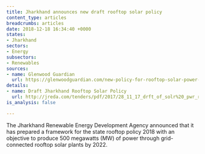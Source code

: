 ```yaml
---
title: Jharkhand announces new draft rooftop solar policy
content_type: articles
breadcrumbs: articles
date: 2018-12-18 16:34:40 +0000
states:
- Jharkhand
sectors:
- Energy
subsectors:
- Renewables
sources:
- name: Glenwood Guardian
  url: https://glenwoodguardian.com/new-policy-for-rooftop-solar-power-plant-soon/12922/
details:
- name: Draft Jharkhand Rooftop Solar Policy
  url: http://jreda.com/tenders/pdf/2017/28_11_17_drft_of_solr%20_pwr_roftop%20_plcy.pdf
is_analysis: false

---
```

The Jharkhand Renewable Energy Development Agency announced that it has prepared a framework for the state rooftop policy 2018 with an objective to produce 500 megawatts (MW) of power through grid-connected rooftop solar plants by 2022.  
